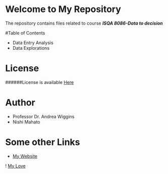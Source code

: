# Welcome to My Repository

The repository contains files related to course **_ISQA 8086-Data to decision_**

#Table of Contents
  * Data Entry Analysis
  * Data Explorations

# License
######License is available [Here](https://choosealicense.com/licenses/mit/)

# Author
   * Professor Dr. Andrea Wiggins
   * Nishi Mahato

# Some other Links
   * [My Website](https://nishi-mahato.github.io/Personal-Website/)

! [My Love](https://upload.wikimedia.org/wikipedia/commons/d/dd/Golden_Retriever_Hund_Dog.JPG)
   


